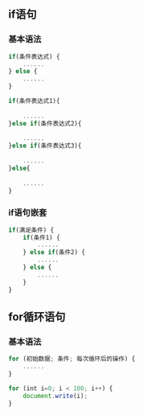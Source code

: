 ## if语句
### 基本语法
```js
if(条件表达式) {
    ......
} else {
    ......
}
```  


```js
if(条件表达式1){	
    ......
}else if(条件表达式2){	
    ......
}else if(条件表达式3){	
    ......
}else{	
    ......
}
```

### if语句嵌套
```js
if(满足条件) {
    if(条件1) {
        ......
    } else if(条件2) {
        ......
    } else {
        ......
    }
}
```

## for循环语句
### 基本语法
```js
for (初始数据; 条件; 每次循环后的操作) {
    ......
} 
```

```js
for (int i=0; i < 100; i++) {
    document.write(i);
}
```